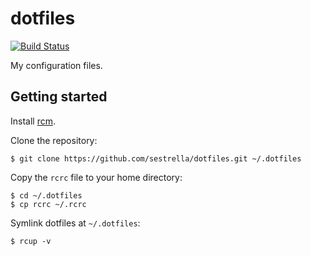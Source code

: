 # dotfiles

[![Build Status](https://travis-ci.org/sestrella/dotfiles.svg?branch=master)](https://travis-ci.org/sestrella/dotfiles)

My configuration files.

## Getting started

Install [rcm](https://github.com/thoughtbot/rcm).

Clone the repository:

```
$ git clone https://github.com/sestrella/dotfiles.git ~/.dotfiles
```

Copy the `rcrc` file to your home directory:

```
$ cd ~/.dotfiles
$ cp rcrc ~/.rcrc
```

Symlink dotfiles at `~/.dotfiles`:

```
$ rcup -v
```
